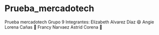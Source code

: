 # Prueba_mercadotech
Prueba mercadotech Grupo 9
Integrantes: Elizabeth Alvarez Díaz :smile:
Angie Lorena Cañas :rofl:
Francy Narvaez 
Astrid Corena :slightly_smiling_face:
